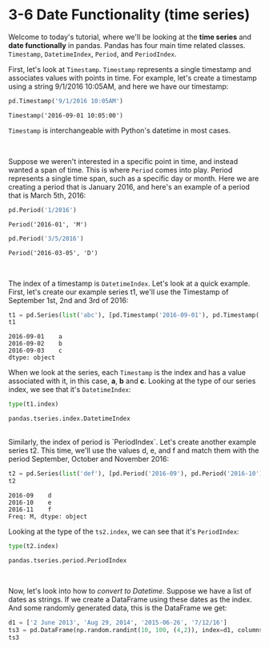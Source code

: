 # 3-6 Date Functionality (time series)

Welcome to today's tutorial, where we'll be looking at the **time series** and **date functionally** in pandas. Pandas has four main time related classes. `Timestamp`, `DatetimeIndex`, `Period`, and `PeriodIndex`.

First, let's look at `Timestamp`. `Timestamp` represents a single timestamp and associates values with points in time. For example, let's create a timestamp using a string 9/1/2016 10:05AM, and here we have our timestamp:

```python
pd.Timestamp('9/1/2016 10:05AM')
```

```Timestamp('2016-09-01 10:05:00')```

`Timestamp` is interchangeable with Python's datetime in most cases.

<br/>

Suppose we weren't interested in a specific point in time, and instead wanted a span of time. This is where `Period` comes into play. Period represents a single time span, such as a specific day or month. Here we are creating a period that is January 2016, and here's an example of a period that is March 5th, 2016:

```python
pd.Period('1/2016')
```

```Period('2016-01', 'M')```

```python
pd.Period('3/5/2016')
```

```Period('2016-03-05', 'D')```

<br/>

The index of a timestamp is `DatetimeIndex`. Let's look at a quick example. First, let's create our example series t1, we'll use the Timestamp of September 1st, 2nd and 3rd of 2016:

```python
t1 = pd.Series(list('abc'), [pd.Timestamp('2016-09-01'), pd.Timestamp('2016-09-02'), pd.Timestamp('2016-09-03')])
t1
```

```
2016-09-01    a
2016-09-02    b
2016-09-03    c
dtype: object
```

When we look at the series, each `Timestamp` is the index and has a value associated with it, in this case, **a**, **b** and **c**. Looking at the type of our series index, we see that it's `DatetimeIndex`:

```python
type(t1.index)
```

```pandas.tseries.index.DatetimeIndex```

<br/>
Similarly, the index of period is `PeriodIndex`. Let's create another example series t2. This time, we'll use the values d, e, and f and match them with the period September, October and November 2016:

```python
t2 = pd.Series(list('def'), [pd.Period('2016-09'), pd.Period('2016-10'), pd.Period('2016-11')])
t2
```

```
2016-09    d
2016-10    e
2016-11    f
Freq: M, dtype: object
```

Looking at the type of the `ts2.index`, we can see that it's `PeriodIndex`:

```python
type(t2.index)
```

```pandas.tseries.period.PeriodIndex```

<br/>

Now, let's look into how to *convert to Datetime*. Suppose we have a list of dates as strings. If we create a DataFrame using these dates as the index. And some randomly generated data, this is the DataFrame we get:

```python
d1 = ['2 June 2013', 'Aug 29, 2014', '2015-06-26', '7/12/16']
ts3 = pd.DataFrame(np.random.randint(10, 100, (4,2)), index=d1, columns=list('ab'))
ts3
```

